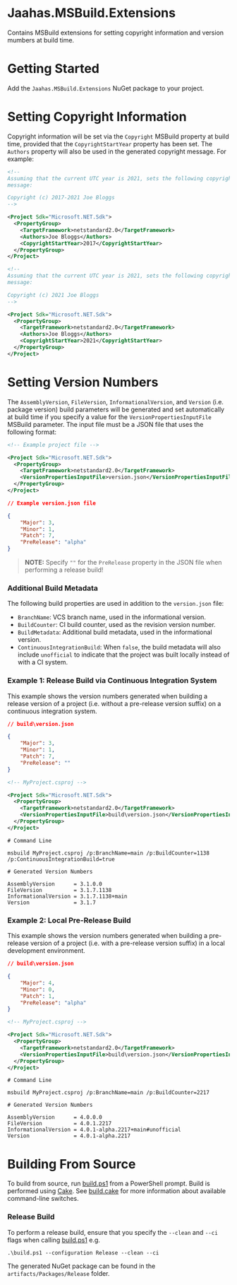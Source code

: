 # Jaahas.MSBuild.Extensions

Contains MSBuild extensions for setting copyright information and version mumbers at build time.


# Getting Started

Add the `Jaahas.MSBuild.Extensions` NuGet package to your project.


# Setting Copyright Information

Copyright information will be set via the `Copyright` MSBuild property at build time, provided that the `CopyrightStartYear` property has been set. The `Authors` property will also be used in the generated copyright message. For example:

```xml
<!-- 
Assuming that the current UTC year is 2021, sets the following copyright 
message: 

Copyright (c) 2017-2021 Joe Bloggs
-->

<Project Sdk="Microsoft.NET.Sdk">
  <PropertyGroup>
    <TargetFramework>netstandard2.0</TargetFramework>
    <Authors>Joe Bloggs</Authors>
    <CopyrightStartYear>2017</CopyrightStartYear>
  </PropertyGroup>
</Project>
```

```xml
<!-- 
Assuming that the current UTC year is 2021, sets the following copyright 
message: 

Copyright (c) 2021 Joe Bloggs
-->

<Project Sdk="Microsoft.NET.Sdk">
  <PropertyGroup>
    <TargetFramework>netstandard2.0</TargetFramework>
    <Authors>Joe Bloggs</Authors>
    <CopyrightStartYear>2021</CopyrightStartYear>
  </PropertyGroup>
</Project>
```


# Setting Version Numbers

The `AssemblyVersion`, `FileVersion`, `InformationalVersion`, and `Version` (i.e. package version) build parameters will be generated and set automatically at build time if you specify a value for the `VersionPropertiesInputFile` MSBuild parameter. The input file must be a JSON file that uses the following format:

```xml
<!-- Example project file -->

<Project Sdk="Microsoft.NET.Sdk">
  <PropertyGroup>
    <TargetFramework>netstandard2.0</TargetFramework>
    <VersionPropertiesInputFile>version.json</VersionPropertiesInputFile>
  </PropertyGroup>
</Project>
```

```json
// Example version.json file

{
    "Major": 3,
    "Minor": 1,
    "Patch": 7,
    "PreRelease": "alpha"
}
```

> **NOTE:** Specify `""` for the `PreRelease` property in the JSON file when performing a release build!


### Additional Build Metadata

The following build properties are used in addition to the `version.json` file:

- `BranchName`: VCS branch name, used in the informational version.
- `BuildCounter`: CI build counter, used as the revision version number.
- `BuildMetadata`: Additional build metadata, used in the informational version.
- `ContinuousIntegrationBuild`: When `false`, the build metadata will also include `unofficial` to indicate that the project was built locally instead of with a CI system.


### Example 1: Release Build via Continuous Integration System

This example shows the version numbers generated when building a release version of a project (i.e. without a pre-release version suffix) on a continuous integration system.

```json
// build\version.json

{
    "Major": 3,
    "Minor": 1,
    "Patch": 7,
    "PreRelease": ""
}
```

```xml
<!-- MyProject.csproj -->

<Project Sdk="Microsoft.NET.Sdk">
  <PropertyGroup>
    <TargetFramework>netstandard2.0</TargetFramework>
    <VersionPropertiesInputFile>build\version.json</VersionPropertiesInputFile>
  </PropertyGroup>
</Project>
```

```
# Command Line

msbuild MyProject.csproj /p:BranchName=main /p:BuildCounter=1138 /p:ContinuousIntegrationBuild=true
```

```
# Generated Version Numbers

AssemblyVersion      = 3.1.0.0
FileVersion          = 3.1.7.1138
InformationalVersion = 3.1.7.1138+main
Version              = 3.1.7
```


### Example 2: Local Pre-Release Build

This example shows the version numbers generated when building a pre-release version of a project (i.e. with a pre-release version suffix) in a local development environment.

```json
// build\version.json

{
    "Major": 4,
    "Minor": 0,
    "Patch": 1,
    "PreRelease": "alpha"
}
```

```xml
<!-- MyProject.csproj -->

<Project Sdk="Microsoft.NET.Sdk">
  <PropertyGroup>
    <TargetFramework>netstandard2.0</TargetFramework>
    <VersionPropertiesInputFile>build\version.json</VersionPropertiesInputFile>
  </PropertyGroup>
</Project>
```

```console
# Command Line

msbuild MyProject.csproj /p:BranchName=main /p:BuildCounter=2217
```

```console
# Generated Version Numbers

AssemblyVersion      = 4.0.0.0
FileVersion          = 4.0.1.2217
InformationalVersion = 4.0.1-alpha.2217+main#unofficial
Version              = 4.0.1-alpha.2217
```


# Building From Source

To build from source, run [build.ps1](/build.ps1) from a PowerShell prompt. Build is performed using [Cake](https://cakebuild.net). See [build.cake](/build.cake) for more information about available command-line switches.


### Release Build

To perform a release build, ensure that you specify the `--clean` and `--ci` flags when calling [build.ps1](/build.ps1) e.g.

```shell
.\build.ps1 --configuration Release --clean --ci
```

The generated NuGet package can be found in the `artifacts/Packages/Release` folder.
